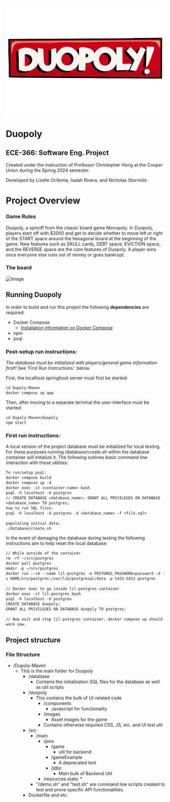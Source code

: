 
![Image](https://raw.githubusercontent.com/lizocf/ECE-366-Duopoly/dev/Dupoly-Maven/duopoly/src/images/DUOPOLY_logo_bg.png)
# Duopoly

## ECE-366: Software Eng. Project

Created under the instruction of Professor Christopher Hong at the Cooper Union during the Spring 2024 semester.

Developed by Lizelle Ocfemia, Isaiah Rivera, and Nicholas Storniolo
    

# Project Overview

### Game Rules
Duopoly, a spinoff from the classic board game Monopoly. 
In Duopoly, players start off with $2000 and get to decide whether to move left or right of the START space around the hexagonal board at the beginning of the game. 
New features such as SKULL cards, DEBT space, EVICTION space, and the REVERSE space are the core features of Duopoly. 
A player wins once everyone else runs out of money or goes bankrupt. 

### The board
![Image](https://raw.githubusercontent.com/lizocf/ECE-366-Duopoly/dev/Dupoly-Maven/duopoly/src/images/board_updated.png)
 
## Running Duopoly
In order to build and run this project the following __dependencies__ are required:
* Docker Compose
  * [Installation information on Docker Compose](https://docs.docker.com/compose/install/linux/)
* npm
* psql

### Post-setup run instructions:
*The database must be initialized with players/general game information first!!* 
See 'First Run Instructions:' below.

First, the localhost springboot server must first be started:

    cd Dupoly-Maven
    docker compose up app
    
Then, after moving to a separate terminal the user-interface must be started: 

    cd Dupoly-Maven/duopoly
    npm start


### First run instructions:

A local version of the project database must be initialized for local testing.
For these purposes running /database/create.sh within the database container will
initialize it. The following outlines basic command line interaction with these utilities:


    To run/setup psql:
    docker compose build
    docker compose up -d
    docker exec -it <container-name> bash
    psql -h localhost -U postgres
    // CREATE DATABASE <database_name>; GRANT ALL PRIVILEGES ON DATABASE <database_name> TO postgres;
    how to run SQL files:
    psql -h localhost -U postgres -d <database_name> -f <file.sql>
    
    populating initial data:
    ./database/create.sh

In the event of damaging the database during testing the following instructions aim to help reset the local database:

    // While outside of the container
    rm -rf ~/srv/postgres
    docker pull postgres
    mkdir -p ~/srv/postgres
    docker run --rm --name lil-postgres -e POSTGRES_PASSWORD=password -d -v HOME/srv/postgres:/var/lib/postgresql/data -p 5432:5432 postgres
    
    // Docker exec to go inside lil-postgres container
    docker exec -it lil-postgres bash
    psql -h localhost -U postgres
    CREATE DATABASE duopoly;
    GRANT ALL PRIVILEGES ON DATABASE duopoly TO postgres;
    
    // Now exit and stop lil-postgres container. docker compose up should work now.

  


## Project structure

### File Structure
  * /Dupoly-Maven
    * This is the main folder for Duopoly
      * /database
        * Contains the initialization SQL files for the database as well as util scripts
      * /duopoly
        * This contains the bulk of UI-related code
          * /components
            * Javascript for functionality
          * /images
            * Asset images for the game
          * Contains otherwise required CSS, JS, etc. and UI test util
      * /src
        * /main
          * /java
            * /game
              * util for backend
            * /gameExample
              * A deprecated test
            * /jdbc
              * Main bulk of Backend Util
          * /resources.static
            * 
        * "/demo.sh" and "test.sh" are command line scripts created to test and prove specific API functionalities.
      * Dockerfile and etc.

